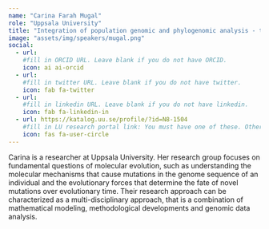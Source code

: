 ```yaml
---
name: "Carina Farah Mugal"
role: "Uppsala University"
title: "Integration of population genomic and phylogenomic analysis - theory and applications"
image: "assets/img/speakers/mugal.png"
social:
  - url:
    #fill in ORCID URL. Leave blank if you do not have ORCID.
    icon: ai ai-orcid
  - url:
    #fill in twitter URL. Leave blank if you do not have twitter.
    icon: fab fa-twitter
  - url:
    #fill in linkedin URL. Leave blank if you do not have linkedin.
    icon: fab fa-linkedin-in
  - url: https://katalog.uu.se/profile/?id=N8-1504
    #fill in LU research portal link: You must have one of these. Otherwise, leave blank.
    icon: fas fa-user-circle
---
```


Carina is a researcher at Uppsala University. Her research group focuses on fundamental questions of molecular evolution, such as understanding the molecular mechanisms that cause mutations in the genome sequence of an individual and the evolutionary forces that determine the fate of novel mutations over evolutionary time. Their research approach can be characterized as a multi-disciplinary approach, that is a combination of mathematical modeling, methodological developments and genomic data analysis.
